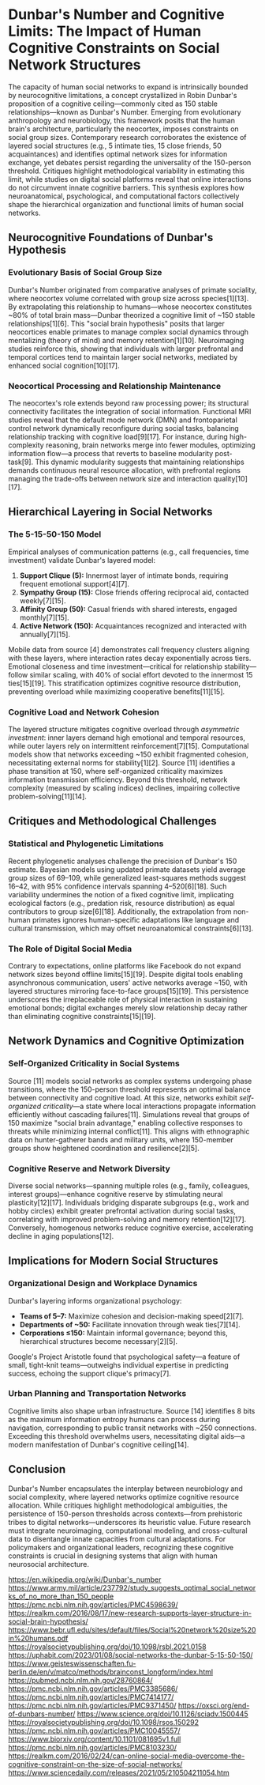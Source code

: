 # Dunbar's Number and Cognitive Limits: The Impact of Human Cognitive Constraints on Social Network Structures  

The capacity of human social networks to expand is intrinsically bounded by neurocognitive limitations, a concept crystallized in Robin Dunbar's proposition of a cognitive ceiling—commonly cited as 150 stable relationships—known as Dunbar's Number. Emerging from evolutionary anthropology and neurobiology, this framework posits that the human brain's architecture, particularly the neocortex, imposes constraints on social group sizes. Contemporary research corroborates the existence of layered social structures (e.g., 5 intimate ties, 15 close friends, 50 acquaintances) and identifies optimal network sizes for information exchange, yet debates persist regarding the universality of the 150-person threshold. Critiques highlight methodological variability in estimating this limit, while studies on digital social platforms reveal that online interactions do not circumvent innate cognitive barriers. This synthesis explores how neuroanatomical, psychological, and computational factors collectively shape the hierarchical organization and functional limits of human social networks.  

## Neurocognitive Foundations of Dunbar's Hypothesis  

### Evolutionary Basis of Social Group Size  
Dunbar's Number originated from comparative analyses of primate sociality, where neocortex volume correlated with group size across species[1][13]. By extrapolating this relationship to humans—whose neocortex constitutes ~80% of total brain mass—Dunbar theorized a cognitive limit of ~150 stable relationships[1][6]. This "social brain hypothesis" posits that larger neocortices enable primates to manage complex social dynamics through mentalizing (theory of mind) and memory retention[1][10]. Neuroimaging studies reinforce this, showing that individuals with larger prefrontal and temporal cortices tend to maintain larger social networks, mediated by enhanced social cognition[10][17].  

### Neocortical Processing and Relationship Maintenance  
The neocortex's role extends beyond raw processing power; its structural connectivity facilitates the integration of social information. Functional MRI studies reveal that the default mode network (DMN) and frontoparietal control network dynamically reconfigure during social tasks, balancing relationship tracking with cognitive load[9][17]. For instance, during high-complexity reasoning, brain networks merge into fewer modules, optimizing information flow—a process that reverts to baseline modularity post-task[9]. This dynamic modularity suggests that maintaining relationships demands continuous neural resource allocation, with prefrontal regions managing the trade-offs between network size and interaction quality[10][17].  

## Hierarchical Layering in Social Networks  

### The 5-15-50-150 Model  
Empirical analyses of communication patterns (e.g., call frequencies, time investment) validate Dunbar's layered model:  
1. **Support Clique (5):** Innermost layer of intimate bonds, requiring frequent emotional support[4][7].  
2. **Sympathy Group (15):** Close friends offering reciprocal aid, contacted weekly[7][15].  
3. **Affinity Group (50):** Casual friends with shared interests, engaged monthly[7][15].  
4. **Active Network (150):** Acquaintances recognized and interacted with annually[7][15].  

Mobile data from source [4] demonstrates call frequency clusters aligning with these layers, where interaction rates decay exponentially across tiers. Emotional closeness and time investment—critical for relationship stability—follow similar scaling, with 40% of social effort devoted to the innermost 15 ties[15][19]. This stratification optimizes cognitive resource distribution, preventing overload while maximizing cooperative benefits[11][15].  

### Cognitive Load and Network Cohesion  
The layered structure mitigates cognitive overload through *asymmetric investment*: inner layers demand high emotional and temporal resources, while outer layers rely on intermittent reinforcement[7][15]. Computational models show that networks exceeding ~150 exhibit fragmented cohesion, necessitating external norms for stability[1][2]. Source [11] identifies a phase transition at 150, where self-organized criticality maximizes information transmission efficiency. Beyond this threshold, network complexity (measured by scaling indices) declines, impairing collective problem-solving[11][14].  

## Critiques and Methodological Challenges  

### Statistical and Phylogenetic Limitations  
Recent phylogenetic analyses challenge the precision of Dunbar's 150 estimate. Bayesian models using updated primate datasets yield average group sizes of 69–109, while generalized least-squares methods suggest 16–42, with 95% confidence intervals spanning 4–520[6][18]. Such variability undermines the notion of a fixed cognitive limit, implicating ecological factors (e.g., predation risk, resource distribution) as equal contributors to group size[6][18]. Additionally, the extrapolation from non-human primates ignores human-specific adaptations like language and cultural transmission, which may offset neuroanatomical constraints[6][13].  

### The Role of Digital Social Media  
Contrary to expectations, online platforms like Facebook do not expand network sizes beyond offline limits[15][19]. Despite digital tools enabling asynchronous communication, users' active networks average ~150, with layered structures mirroring face-to-face groups[15][19]. This persistence underscores the irreplaceable role of physical interaction in sustaining emotional bonds; digital exchanges merely slow relationship decay rather than eliminating cognitive constraints[15][19].  

## Network Dynamics and Cognitive Optimization  

### Self-Organized Criticality in Social Systems  
Source [11] models social networks as complex systems undergoing phase transitions, where the 150-person threshold represents an optimal balance between connectivity and cognitive load. At this size, networks exhibit *self-organized criticality*—a state where local interactions propagate information efficiently without cascading failures[11]. Simulations reveal that groups of 150 maximize "social brain advantage," enabling collective responses to threats while minimizing internal conflict[11]. This aligns with ethnographic data on hunter-gatherer bands and military units, where 150-member groups show heightened coordination and resilience[2][5].  

### Cognitive Reserve and Network Diversity  
Diverse social networks—spanning multiple roles (e.g., family, colleagues, interest groups)—enhance cognitive reserve by stimulating neural plasticity[12][17]. Individuals bridging disparate subgroups (e.g., work and hobby circles) exhibit greater prefrontal activation during social tasks, correlating with improved problem-solving and memory retention[12][17]. Conversely, homogenous networks reduce cognitive exercise, accelerating decline in aging populations[12].  

## Implications for Modern Social Structures  

### Organizational Design and Workplace Dynamics  
Dunbar's layering informs organizational psychology:  
- **Teams of 5–7:** Maximize cohesion and decision-making speed[2][7].  
- **Departments of ~50:** Facilitate innovation through weak ties[7][14].  
- **Corporations ≤150:** Maintain informal governance; beyond this, hierarchical structures become necessary[2][5].  

Google's Project Aristotle found that psychological safety—a feature of small, tight-knit teams—outweighs individual expertise in predicting success, echoing the support clique's primacy[7].  

### Urban Planning and Transportation Networks  
Cognitive limits also shape urban infrastructure. Source [14] identifies 8 bits as the maximum information entropy humans can process during navigation, corresponding to public transit networks with ~250 connections. Exceeding this threshold overwhelms users, necessitating digital aids—a modern manifestation of Dunbar's cognitive ceiling[14].  

## Conclusion  
Dunbar's Number encapsulates the interplay between neurobiology and social complexity, where layered networks optimize cognitive resource allocation. While critiques highlight methodological ambiguities, the persistence of 150-person thresholds across contexts—from prehistoric tribes to digital networks—underscores its heuristic value. Future research must integrate neuroimaging, computational modeling, and cross-cultural data to disentangle innate capacities from cultural adaptations. For policymakers and organizational leaders, recognizing these cognitive constraints is crucial in designing systems that align with human neurosocial architecture.

https://en.wikipedia.org/wiki/Dunbar's_number
https://www.army.mil/article/237792/study_suggests_optimal_social_networks_of_no_more_than_150_people
https://pmc.ncbi.nlm.nih.gov/articles/PMC4598639/
https://realkm.com/2016/08/17/new-research-supports-layer-structure-in-social-brain-hypothesis/
https://www.bebr.ufl.edu/sites/default/files/Social%20network%20size%20in%20humans.pdf
https://royalsocietypublishing.org/doi/10.1098/rsbl.2021.0158
https://uphabit.com/2023/01/08/social-networks-the-dunbar-5-15-50-150/
https://www.geisteswissenschaften.fu-berlin.de/en/v/matco/methods/brainconst_longform/index.html
https://pubmed.ncbi.nlm.nih.gov/28760864/
https://pmc.ncbi.nlm.nih.gov/articles/PMC3385686/
https://pmc.ncbi.nlm.nih.gov/articles/PMC7414177/
https://pmc.ncbi.nlm.nih.gov/articles/PMC9371450/
https://oxsci.org/end-of-dunbars-number/
https://www.science.org/doi/10.1126/sciadv.1500445
https://royalsocietypublishing.org/doi/10.1098/rsos.150292
https://pmc.ncbi.nlm.nih.gov/articles/PMC10045557/
https://www.biorxiv.org/content/10.1101/081695v1.full
https://pmc.ncbi.nlm.nih.gov/articles/PMC8103230/
https://realkm.com/2016/02/24/can-online-social-media-overcome-the-cognitive-constraint-on-the-size-of-social-networks/
https://www.sciencedaily.com/releases/2021/05/210504211054.htm